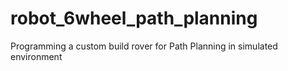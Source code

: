 # robot_6wheel_path_planning
Programming a custom build rover for Path Planning in simulated environment
